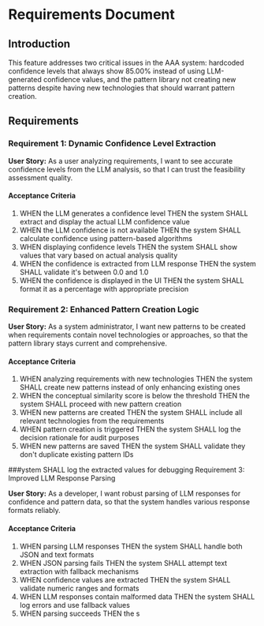 # Requirements Document

## Introduction

This feature addresses two critical issues in the AAA system: hardcoded confidence levels that always show 85.00% instead of using LLM-generated confidence values, and the pattern library not creating new patterns despite having new technologies that should warrant pattern creation.

## Requirements

### Requirement 1: Dynamic Confidence Level Extraction

**User Story:** As a user analyzing requirements, I want to see accurate confidence levels from the LLM analysis, so that I can trust the feasibility assessment quality.

#### Acceptance Criteria

1. WHEN the LLM generates a confidence level THEN the system SHALL extract and display the actual LLM confidence value
2. WHEN the LLM confidence is not available THEN the system SHALL calculate confidence using pattern-based algorithms
3. WHEN displaying confidence levels THEN the system SHALL show values that vary based on actual analysis quality
4. WHEN the confidence is extracted from LLM response THEN the system SHALL validate it's between 0.0 and 1.0
5. WHEN the confidence is displayed in the UI THEN the system SHALL format it as a percentage with appropriate precision

### Requirement 2: Enhanced Pattern Creation Logic

**User Story:** As a system administrator, I want new patterns to be created when requirements contain novel technologies or approaches, so that the pattern library stays current and comprehensive.

#### Acceptance Criteria

1. WHEN analyzing requirements with new technologies THEN the system SHALL create new patterns instead of only enhancing existing ones
2. WHEN the conceptual similarity score is below the threshold THEN the system SHALL proceed with new pattern creation
3. WHEN new patterns are created THEN the system SHALL include all relevant technologies from the requirements
4. WHEN pattern creation is triggered THEN the system SHALL log the decision rationale for audit purposes
5. WHEN new patterns are saved THEN the system SHALL validate they don't duplicate existing pattern IDs

###ystem SHALL log the extracted values for debugging Requirement 3: Improved LLM Response Parsing

**User Story:** As a developer, I want robust parsing of LLM responses for confidence and pattern data, so that the system handles various response formats reliably.

#### Acceptance Criteria

1. WHEN parsing LLM responses THEN the system SHALL handle both JSON and text formats
2. WHEN JSON parsing fails THEN the system SHALL attempt text extraction with fallback mechanisms
3. WHEN confidence values are extracted THEN the system SHALL validate numeric ranges and formats
4. WHEN LLM responses contain malformed data THEN the system SHALL log errors and use fallback values
5. WHEN parsing succeeds THEN the s